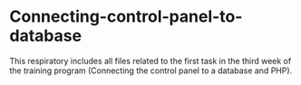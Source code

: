 # Connecting-control-panel-to-database
This respiratory includes all files related to the first task in the third week of the training program (Connecting the control panel to a database and PHP).
